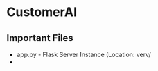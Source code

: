 # CustomerAI
<h2>Important Files</h2>
<ul>
  <li>app.py - Flask Server Instance (Location: verv/</li>
  <li></li>
